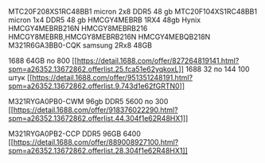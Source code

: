 MTC20F208XS1RC48BB1  micron 2x8 DDR5 48 gb
MTC20F104XS1RC48BB1  micron 1x4 DDR5 48 gb
HMCGY4MEBRB  1RX4 48gb Hynix
HMCGY4MEBRB216N
HMCGY8MEBRB216
HMCGY8MEBRB,HMCGY8MEBRB216N
HMCGY4MEBQB218N 
M321R6GA3BB0-CQK samsung 2Rx8 48GB

1688 64GB по 800 [[https://detail.1688.com/offer/827264819141.html?spm=a26352.13672862.offerlist.25.fca51e62yqkoxL]]
1688 32 по 144 100 штук [[https://detail.1688.com/offer/951351248191.html?spm=a26352.13672862.offerlist.9.743d1e62fGRTN0]]

M321RYGA0PB0-CWM 96gb DDR5 5600 по 300 [[https://detail.1688.com/offer/918376022290.html?spm=a26352.13672862.offerlist.44.304f1e62R48HX1]]

M321RYGA0PB2-CCP DDR5 96GB 6400 [[https://detail.1688.com/offer/889008927100.html?spm=a26352.13672862.offerlist.28.304f1e62R48HX1]]